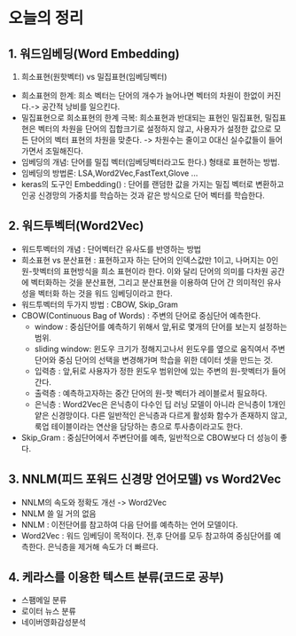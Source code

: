 # 오늘의 정리
## 1. 워드임베딩(Word Embedding)
1. 희소표현(원핫벡터) vs 밀집표현(임베딩벡터)
- 희소표현의 한계: 희소 벡터는 단어의 개수가 늘어나면 벡터의 차원이 한없이 커진다.-> 공간적 낭비를 일으킨다.
- 밀집표현으로 희소표현의 한계 극복: 희소표현과 반대되는 표현인 밀집표현, 밀집표현은 벡터의 차원을 단어의 집합크기로 설정하지 않고, 사용자가 설정한 값으로 모든 단어의 벡터 표현의 차원을 맞춘다. -> 차원수는 줄이고 0대신 실수값들이 들어가면서 조밀해진다.
- 임베딩의 개념: 단어를 밀집 벡터(임베딩벡터라고도 한다.) 형태로 표현하는 방법.
- 임베딩의 방법론: LSA,Word2Vec,FastText,Glove ...
- keras의 도구인 Embedding() : 단어를 랜덤한 값을 가지는 밀집 벡터로 변환하고 인공 신경망의 가중치를 학습하는 것과 같은 방식으로 단어 벡터를 학습한다.

## 2. 워드투벡터(Word2Vec)
- 워드투벡터의 개념 : 단어벡터간 유사도를 반영하는 방법
- 희소표현 vs 분산표현 : 표현하고자 하는 단어의 인덱스값만 1이고, 나머지는 0인 원-핫벡터의 표현방식을 희소 표현이라 한다. 이와 달리 단어의 의미를 다차원 공간에 벡터화하는 것을 분산표현, 그리고 분산표현을 이용하여 단어 간 의미적인 유사성을 벡터화 하는 것을 워드 임베딩이라고 한다. 
- 워드투벡터의 두가지 방법 : CBOW, Skip_Gram
- CBOW(Continuous Bag of Words) : 주변의 단어로 중심단어 예측한다.
    - window : 중심단어를 예측하기 위해서 앞,뒤로 몇개의 단어를 보는지 설정하는 범위.
    - sliding window: 윈도우 크기가 정해지고나서 윈도우를 옆으로 움직여서 주변 단어와 중심 단어의 선택을 변경해가며 학습을 위한 데이터 셋을 만드는 것. 
    - 입력층 : 앞,뒤로 사용자가 정한 윈도우 범위안에 있는 주변의 원-핫벡터가 들어간다.
    - 출력층 : 예측하고자하는 중간 단어의 원-핫 벡터가 레이블로서 필요하다.
    - 은닉층 : Word2Vec은 은닉층이 다수인 딥 러닝 모델이 아니라 은닉층이 1개인 얕은 신경망이다. 다른 일반적인 은닉층과 다르게 활성화 함수가 존재하지 않고, 룩업 테이블이라는 연산을 담당하는 층으로 투사층이라고도 한다.
- Skip_Gram : 중심단어에서 주변단어를 예측, 일반적으로 CBOW보다 더 성능이 좋다.

## 3. NNLM(피드 포워드 신경망 언어모델) vs Word2Vec
- NNLM의 속도와 정확도 개선 -> Word2Vec
- NNLM 쓸 일 거의 없음
- NNLM : 이전단어를 참고하여 다음 단어를 예측하는 언어 모델이다.
- Word2Vec : 워드 임베딩이 목적이다. 전,후 단어를 모두 참고하여 중심단어를 예측한다. 은닉층을 제거해 속도가 더 빠르다.
## 4. 케라스를 이용한 텍스트 분류(코드로 공부)
- 스팸메일 분류
- 로이터 뉴스 분류
- 네이버영화감성분석